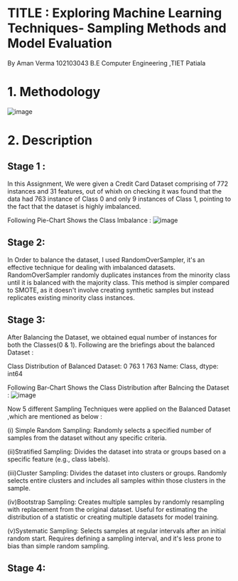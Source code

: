 # TITLE : Exploring Machine Learning Techniques- Sampling Methods and Model Evaluation
By Aman Verma 102103043 B.E Computer Engineering ,TIET Patiala

# 1. Methodology
![image](https://github.com/iosaman503/102103043_Sampling/assets/90442567/98071500-447b-4fc5-bcd4-130d346303b0)

# 2. Description
## Stage 1 :
In this Assignment, We were given a Credit Card Dataset comprising of 772 instances and 31 features, out of whixh on checking it was found that the data had 763 instance of Class 0 and only 9 instances of Class 1, pointing to the fact that the dataset is highly imbalanced.

Following Pie-Chart Shows the Class Imbalance :
![image](https://github.com/iosaman503/102103043_Sampling/assets/90442567/f54b7565-e7d9-4707-9954-fdb2cbda34a9)


## Stage 2:
In Order to balance the dataset, I used RandomOverSampler, it's an effective technique for dealing with imbalanced datasets. RandomOverSampler randomly duplicates instances from the minority class until it is balanced with the majority class. This method is simpler compared to SMOTE, as it doesn't involve creating synthetic samples but instead replicates existing minority class instances.

## Stage 3:
After Balancing the Dataset, we obtained equal number of instances for both the Classes(0 & 1).
Following are the briefings about the balanced Dataset :

Class Distribution of Balanced Dataset:
0    763
1    763
Name: Class, dtype: int64

Following Bar-Chart Shows the Class Distribution after Balncing the Dataset :
![image](https://github.com/iosaman503/102103043_Sampling/assets/90442567/a622bc85-0eff-4783-81b5-036a972c1046)


Now 5 different Sampling Techniques were applied on the Balanced Dataset ,which are mentioned as below :

(i) Simple Random Sampling:
Randomly selects a specified number of samples from the dataset without any specific criteria.

(ii)Stratified Sampling:
Divides the dataset into strata or groups based on a specific feature (e.g., class labels).

(iii)Cluster Sampling:
Divides the dataset into clusters or groups.
Randomly selects entire clusters and includes all samples within those clusters in the sample.

(iv)Bootstrap Sampling:
Creates multiple samples by randomly resampling with replacement from the original dataset.
Useful for estimating the distribution of a statistic or creating multiple datasets for model training.

(v)Systematic Sampling:
Selects samples at regular intervals after an initial random start.
Requires defining a sampling interval, and it's less prone to bias than simple random sampling.

## Stage 4:



